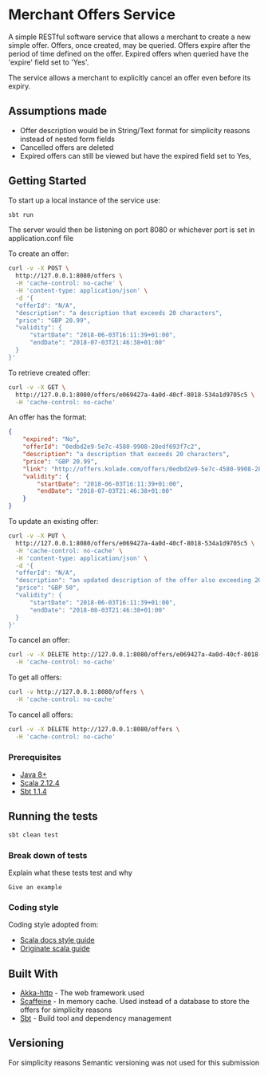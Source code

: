 # Merchant Offers Service

A simple RESTful software service that allows a merchant to create a new simple offer. Offers, once created, may be
queried. Offers expire after the period of time defined on the offer. Expired offers when queried have the 'expire' field set to 'Yes'.

The service allows a merchant to explicitly cancel an offer even before its expiry.

## Assumptions made
- Offer description would be in String/Text format for simplicity reasons instead of nested form fields
- Cancelled offers are deleted
- Expired offers can still be viewed but have the expired field set to Yes,   

## Getting Started

To start up a local instance of the service use:
```bash
sbt run
```

The server would then be listening on port 8080 or whichever port is set in application.conf file

To create an offer:
```bash
curl -v -X POST \
  http://127.0.0.1:8080/offers \
  -H 'cache-control: no-cache' \
  -H 'content-type: application/json' \
  -d '{
  "offerId": "N/A",
  "description": "a description that exceeds 20 characters",
  "price": "GBP 20.99",
  "validity": {
      "startDate": "2018-06-03T16:11:39+01:00",
      "endDate": "2018-07-03T21:46:38+01:00"
  }
}'
```

To retrieve created offer:
```bash
curl -v -X GET \
  http://127.0.0.1:8080/offers/e069427a-4a0d-40cf-8018-534a1d9705c5 \
  -H 'cache-control: no-cache'
```

An offer has the format:
```json
{
    "expired": "No",
    "offerId": "0edbd2e9-5e7c-4580-9908-28edf693f7c2",
    "description": "a description that exceeds 20 characters",
    "price": "GBP 20.99",
    "link": "http://offers.kolade.com/offers/0edbd2e9-5e7c-4580-9908-28edf693f7c2",
    "validity": {
        "startDate": "2018-06-03T16:11:39+01:00",
        "endDate": "2018-07-03T21:46:38+01:00"
    }
}
```

To update an existing offer:
```bash
curl -v -X PUT \
  http://127.0.0.1:8080/offers/e069427a-4a0d-40cf-8018-534a1d9705c5 \
  -H 'cache-control: no-cache' \
  -H 'content-type: application/json' \
  -d '{
  "offerId": "N/A",
  "description": "an updated description of the offer also exceeding 20 characters",
  "price": "GBP 50",
  "validity": {
      "startDate": "2018-06-03T16:11:39+01:00",
      "endDate": "2018-08-03T21:46:38+01:00"
  }
}'
```

To cancel an offer:
```bash
curl -v -X DELETE http://127.0.0.1:8080/offers/e069427a-4a0d-40cf-8018-534a1d9705c5 \
  -H 'cache-control: no-cache'
```

To get all offers:
```bash
curl -v http://127.0.0.1:8080/offers \
  -H 'cache-control: no-cache'
```

To cancel all offers:
```bash
curl -v -X DELETE http://127.0.0.1:8080/offers \
  -H 'cache-control: no-cache'
```

### Prerequisites 

* [Java 8+](http://www.oracle.com/technetwork/java/javase/downloads/jdk8-downloads-2133151.html)
* [Scala 2.12.4](https://www.scala-lang.org/download/)
* [Sbt 1.1.4](https://www.scala-lang.org/download/)


## Running the tests

```bash
sbt clean test
```

### Break down of tests

Explain what these tests test and why

```
Give an example
```

### Coding style

Coding style adopted from: 
* [Scala docs style guide](https://docs.scala-lang.org/style/)
* [Originate scala guide](https://www.originate.com/library/scala-guide-best-practices)


## Built With

* [Akka-http](http://www.dropwizard.io/1.0.2/docs/) - The web framework used
* [Scaffeine](https://maven.apache.org/) - In memory cache. Used instead of a database to store the offers for simplicity reasons
* [Sbt](https://rometools.github.io/rome/) - Build tool and dependency management

## Versioning

For simplicity reasons Semantic versioning was not used for this submission 
